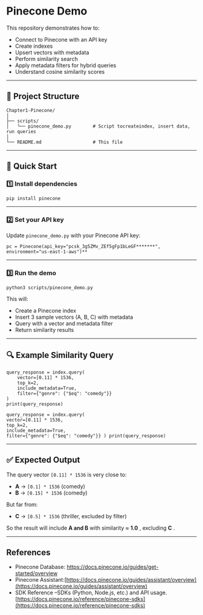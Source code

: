 # Pinecone Demo

This repository demonstrates how to:

* Connect to Pinecone with an API key
* Create indexes
* Upsert vectors with metadata
* Perform similarity search
* Apply metadata filters for hybrid queries
* Understand cosine similarity scores

---

## 📂 Project Structure

<pre class="overflow-visible!" data-start="468" data-end="638"><div class="contain-inline-size rounded-2xl relative bg-token-sidebar-surface-primary"><div class="sticky top-9"><div class="absolute end-0 bottom-0 flex h-9 items-center pe-2"><div class="bg-token-bg-elevated-secondary text-token-text-secondary flex items-center gap-4 rounded-sm px-2 font-sans text-xs"><span class="" data-state="closed"></span></div></div></div><div class="overflow-y-auto p-4" dir="ltr"><code class="whitespace-pre!"><span><span>Chapter1-Pinecone/
│
├── scripts/
│   └── pinecone_demo.py        # Script </span><span>to</span><span></span><span>create</span><span></span><span>index</span><span>, </span><span>insert</span><span> data, run queries
│
└── README.md                   # This file
</span></span></code></div></div></pre>

---

## 🚀 Quick Start

### 1️⃣ Install dependencies

```
pip install pinecone
```

---

### 2️⃣ Set your API key

Update `pinecone_demo.py` with your Pinecone API key:

```
pc = Pinecone(api_key="pcsk_3g5ZMv_ZEf5gFp1bLeGF*******", environment="us-east-1-aws")**
```

---

### 3️⃣ Run the demo

```
python3 scripts/pinecone_demo.py
```

This will:

* Create a Pinecone index
* Insert 3 sample vectors (A, B, C) with metadata
* Query with a vector and metadata filter
* Return similarity results

---

## 🔍 Example Similarity Query

<pre class="overflow-visible!" data-start="1143" data-end="1316"><div class="contain-inline-size rounded-2xl relative bg-token-sidebar-surface-primary"><div class="sticky top-9"><div class="absolute end-0 bottom-0 flex h-9 items-center pe-2"><div class="bg-token-bg-elevated-secondary text-token-text-secondary flex items-center gap-4 rounded-sm px-2 font-sans text-xs"><span class="" data-state="closed"></span></div></div></div><div class="overflow-y-auto p-4" dir="ltr"><code class="whitespace-pre! language-python"><span><span>query_response = index.query(
    vector=[</span><span>0.11</span><span>] * </span><span>1536</span><span>,
    top_k=</span><span>2</span><span>,
    include_metadata=</span><span>True</span><span>,
    </span><span>filter</span><span>={</span><span>"genre"</span><span>: {</span><span>"$eq"</span><span>: </span><span>"comedy"</span><span>}}
)
</span><span>print</span><span>(query_response)
</span></span></code></div></div></pre>

```
query_response = index.query(   
vector=[0.11] * 1536,   
top_k=2,   
include_metadata=True,   
filter={"genre": {"$eq": "comedy"}} ) print(query_response)
```

---

## ✅ Expected Output

The query vector `[0.11] * 1536` is very close to:

* **A** → `[0.1] * 1536` (comedy)
* **B** → `[0.15] * 1536` (comedy)

But far from:

* **C** → `[0.5] * 1536` (thriller, excluded by filter)

So the result will include **A and B** with similarity ≈  **1.0** , excluding  **C** .

---

## References

* Pinecone Database:  https://docs.pinecone.io/guides/get-started/overview
* Pinecone Assistant:[https://docs.pinecone.io/guides/assistant/overview](https://docs.pinecone.io/guides/assistant/overview)
* SDK Reference –SDKs (Python, Node.js, etc.) and API usage. [https://docs.pinecone.io/reference/pinecone-sdks](https://docs.pinecone.io/reference/pinecone-sdks)
